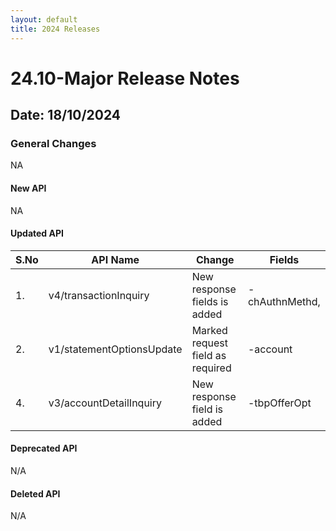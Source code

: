 ```yaml
---
layout: default
title: 2024 Releases
---
```

# 24.10-Major Release Notes

## Date: 18/10/2024

### General Changes

NA

#### New API

NA


#### Updated API
| S.No | API Name                          | Change                        | Fields                                                                                                                                                                                                                                                                                                                               |
|------|-----------------------------------|-------------------------------|--------------------------------------------------------------------------------------------------------------------------------------------------------------------------------------------------------------------------------------------------------------------------------------------------------------------------------------|
| 1.   | v4/transactionInquiry             | New response fields is added   | -chAuthnMethd, <br/>                     |                                   
| 2.   | v1/statementOptionsUpdate         | Marked request field as required     | -account                    |                                 | 3.   | v1/accountCustomFieldsUpdate      | New request field is added     | -tbpOfferOpt                    |                             
| 4.   | v3/accountDetailInquiry           | New response field is added       | -tbpOfferOpt                    |                                                                                                                                                                                                                                                                                                                      



#### Deprecated API

N/A

#### Deleted API

N/A
